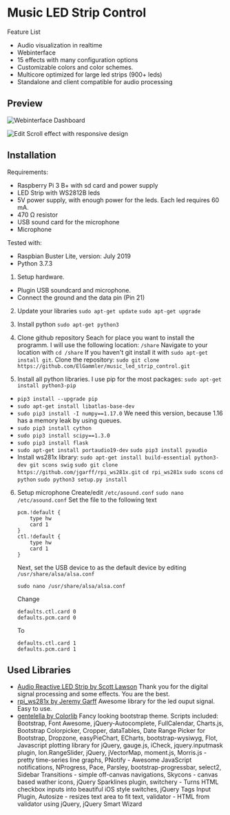 

# Music LED Strip Control
Feature List

- Audio visualization in realtime
- Webinterface
- 15 effects with many configuration options
- Customizable colors and color schemes.
- Multicore optimized for large led strips (900+ leds)
- Standalone and client compatible for audio processing
## Preview
![Webinterface Dashboard](https://raw.githubusercontent.com/ElGammler/music_led_strip_control/master/media/webinterface.png)

![Edit Scroll effect with responsive design](https://raw.githubusercontent.com/ElGammler/music_led_strip_control/master/media/webinterface_scroll_edit.png)

## Installation
Requirements:

 - Raspberry Pi 3 B+ with sd card and power supply
 - LED Strip with WS2812B leds
 - 5V power supply, with enough power for the leds. Each led requires 60 mA.
 - 470 Ω resistor
 - USB sound card for the microphone
 - Microphone

Tested with:
- Raspbian Buster Lite, version: July 2019
- Python 3.7.3

1. Setup hardware. 
- Plugin USB soundcard and microphone.
- Connect the ground and the data pin (Pin 21)

2. Update your libraries
`sudo apt-get update`
`sudo apt-get upgrade`

3. Install python
`sudo apt-get python3`

4. Clone github repository
Seach for place you want to install the programm. I will use the following location:
`/share`
Navigate to your location with `cd /share`
If you haven't git install it with `sudo apt-get install git`.
Clone the repository: `sudo git clone https://github.com/ElGammler/music_led_strip_control.git`
5. Install all python libraries. I use pip for the most packages: `sudo apt-get install python3-pip`
- `pip3 install --upgrade pip`
- `sudo apt-get install libatlas-base-dev`
- `sudo pip3 install -I numpy==1.17.0` 
We need this version, because 1.16 has a memory leak by using queues.
- `sudo pip3 install cython`
- `sudo pip3 install scipy==1.3.0`
- `sudo pip3 install flask`
- `sudo apt-get install portaudio19-dev`
`sudo pip3 install pyaudio`
- Install ws281x library:
`sudo apt-get install build-essential python3-dev git scons swig`
`sudo git clone https://github.com/jgarff/rpi_ws281x.git`
`cd rpi_ws281x`
`sudo scons`
`cd python`
`sudo python3 setup.py install`

6. Setup microphone
	Create/edit `/etc/asound.conf`
	`sudo nano /etc/asound.conf`
	Set the file to the following text
	```
	pcm.!default {
	    type hw
	    card 1
	}
	ctl.!default {
	    type hw
	    card 1
	}
	```
	Next, set the USB device to as the default device by editing  `/usr/share/alsa/alsa.conf`
	```
	sudo nano /usr/share/alsa/alsa.conf
	```

	Change

	```
	defaults.ctl.card 0
	defaults.pcm.card 0
	```
	To
	```
	defaults.ctl.card 1
	defaults.pcm.card 1
	```

## Used Libraries

 - [Audio Reactive LED Strip by Scott Lawson](https://github.com/scottlawsonbc/audio-reactive-led-strip)
Thank you for the digital signal processing and some effects. You are the best.
- [rpi_ws281x by Jeremy Garff](https://github.com/jgarff/rpi_ws281x)
Awesome library for the led ouput signal. Easy to use.
- [gentelella by Colorlib](https://github.com/ColorlibHQ/gentelella)
Fancy looking bootstrap theme.
Scripts included: Bootstrap, Font Awesome, jQuery-Autocomplete, FullCalendar, Charts.js, Bootstrap Colorpicker, Cropper, dataTables, Date Range Picker for Bootstrap, Dropzone, easyPieChart, ECharts, bootstrap-wysiwyg, Flot, Javascript plotting library for jQuery, gauge.js, iCheck, jquery.inputmask plugin, Ion.RangeSlider, jQuery, jVectorMap, moment.js, Morris.js - pretty time-series line graphs, PNotify - Awesome JavaScript notifications, NProgress, Pace, Parsley, bootstrap-progressbar, select2, Sidebar Transitions - simple off-canvas navigations, Skycons - canvas based wather icons, jQuery Sparklines plugin, switchery - Turns HTML checkbox inputs into beautiful iOS style switches, jQuery Tags Input Plugin, Autosize - resizes text area to fit text, validator - HTML from validator using jQuery, jQuery Smart Wizard

